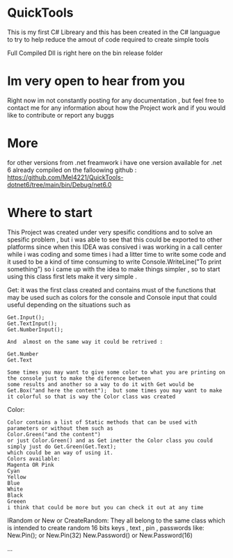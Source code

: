 # QuickTools
This is my first C# Libreary and this  has been created in the C# languague to try to help reduce the amout of code required to create simple tools

Full Compiled Dll is right here on the bin release folder 


# Im very open to hear from you 
Right now im not constantly posting for any documentation , but feel free to contact me for any information about how the Project  work and if you would like to contribute or report any buggs 


# More
for other versions from .net freamwork  i have one version available for .net 6 already compiled on the falloowing github : https://github.com/Mel4221/QuickTools-dotnet6/tree/main/bin/Debug/net6.0


# Where to start
This Project was created under very spesific conditions and to solve an spesific problem , but i was able to see that this could be 
exported to other platforms since when this IDEA was consived i was working in a call center while i was coding and some times 
i had a litter time to write some code and it used to be a kind of time consuming to write Console.WriteLine("To print something")
so i came up with the idea to make things simpler , so to start using this class first lets make it very simple . 

Get:
	it was the first class created and contains must of the functions that may be used such as colors for the console and 
	Console input that could  useful depending on the situations such as 

	Get.Input(); 
	Get.TextInput(); 
	Get.NumberInput(); 

	And  almost on the same way it could be retrived :

	Get.Number
	Get.Text
	
	Some times you may want to give some color to what you are printing on the console just to make the diference between 
	some results and another so a way to do it with Get would be 
	Get.Box("and here the content");  but some times you may want to make it colorful so that is way the Color class was created
	
Color:

	Color contains a list of Static methods that can be used with parameters or without them such as 
	Color.Green("and the content")
	or just Color.Green() and as Get inetter the Color class you could simply just do Get.Green(Get.Text);
	which could be an way of using it. 
	Colors available:
	Magenta OR Pink
	Cyan
	Yellow
	Blue
	White
	Black
	Greeen
	i think that could be more but you can check it out at any time 


IRandom or New or CreateRandom:
	They all belong to the same class which is intended to create random 
	16 bits keys  , text , pin , passwords 
	like:
	New.Pin(); or New.Pin(32)
	New.Password() or New.Password(16)
	

...



